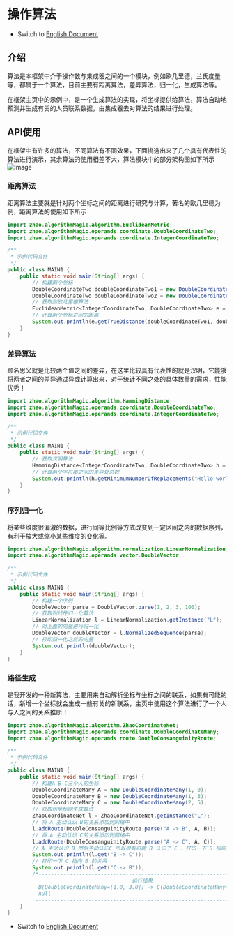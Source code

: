 # 操作算法

- Switch
  to [English Document](https://github.com/BeardedManZhao/algorithmStar/blob/main/KnowledgeDocument/OperationAlgorithm.md)

## 介绍

算法是本框架中介于操作数与集成器之间的一个模块，例如欧几里德，兰氏度量等，都属于一个算法，目前主要有距离算法，差异算法，归一化，生成算法等。

在框架主页中的示例中，是一个生成算法的实现，将坐标提供给算法，算法自动地预测并生成有关的人员联系数据，由集成器去对算法的结果进行处理。

## API使用

在框架中有许多的算法，不同算法有不同效果，下面挑选出来了几个具有代表性的算法进行演示，其余算法的使用相差不大，算法模块中的部分架构图如下所示
![image](https://user-images.githubusercontent.com/113756063/195986247-5f3c65ec-27f8-4149-8349-ccca0f29766d.png)

### 距离算法

距离算法主要就是针对两个坐标之间的距离进行研究与计算，著名的欧几里德为例，距离算法的使用如下所示

```java
import zhao.algorithmMagic.algorithm.EuclideanMetric;
import zhao.algorithmMagic.operands.coordinate.DoubleCoordinateTwo;
import zhao.algorithmMagic.operands.coordinate.IntegerCoordinateTwo;

/**
 * 示例代码文件
 */
public class MAIN1 {
    public static void main(String[] args) {
        // 构建两个坐标
        DoubleCoordinateTwo doubleCoordinateTwo1 = new DoubleCoordinateTwo(1, 3);
        DoubleCoordinateTwo doubleCoordinateTwo2 = new DoubleCoordinateTwo(1, 5);
        // 获取到欧几里德算法
        EuclideanMetric<IntegerCoordinateTwo, DoubleCoordinateTwo> e = EuclideanMetric.getInstance("E");
        // 计算两个坐标之间的距离
        System.out.println(e.getTrueDistance(doubleCoordinateTwo1, doubleCoordinateTwo2));
    }
}
```

### 差异算法

顾名思义就是比较两个值之间的差异，在这里比较具有代表性的就是汉明，它能够将两者之间的差异通过异或计算出来，对于统计不同之处的具体数量的需求，性能优秀！

```java
import zhao.algorithmMagic.algorithm.HammingDistance;
import zhao.algorithmMagic.operands.coordinate.DoubleCoordinateTwo;
import zhao.algorithmMagic.operands.coordinate.IntegerCoordinateTwo;

/**
 * 示例代码文件
 */
public class MAIN1 {
    public static void main(String[] args) {
        // 获取汉明算法
        HammingDistance<IntegerCoordinateTwo, DoubleCoordinateTwo> h = HammingDistance.getInstance("H");
        // 计算两个字符串之间的差异处总数
        System.out.println(h.getMinimumNumberOfReplacements("Hello world!", "Hello algorithmStar"));
    }
}
```

### 序列归一化

将某些维度很偏激的数据，进行同等比例等方式改变到一定区间之内的数据序列，有利于放大或缩小某些维度的变化等。

```java
import zhao.algorithmMagic.algorithm.normalization.LinearNormalization;
import zhao.algorithmMagic.operands.vector.DoubleVector;

/**
 * 示例代码文件
 */
public class MAIN1 {
    public static void main(String[] args) {
        // 构建一个序列
        DoubleVector parse = DoubleVector.parse(1, 2, 3, 100);
        // 获取到线性归一化算法
        LinearNormalization l = LinearNormalization.getInstance("L");
        // 对上面的向量进行归一化
        DoubleVector doubleVector = l.NormalizedSequence(parse);
        // 打印归一化之后的向量
        System.out.println(doubleVector);
    }
}
```

### 路径生成

是我开发的一种新算法，主要用来自动解析坐标与坐标之间的联系，如果有可能的话，新增一个坐标就会生成一些有关的新联系，主页中使用这个算法进行了一个人与人之间的关系推断！

```java
import zhao.algorithmMagic.algorithm.ZhaoCoordinateNet;
import zhao.algorithmMagic.operands.coordinate.DoubleCoordinateMany;
import zhao.algorithmMagic.operands.route.DoubleConsanguinityRoute;

/**
 * 示例代码文件
 */
public class MAIN1 {
    public static void main(String[] args) {
        // 构建A B C三个人的坐标
        DoubleCoordinateMany A = new DoubleCoordinateMany(1, 0);
        DoubleCoordinateMany B = new DoubleCoordinateMany(1, 3);
        DoubleCoordinateMany C = new DoubleCoordinateMany(2, 5);
        // 获取到坐标网生成算法
        ZhaoCoordinateNet l = ZhaoCoordinateNet.getInstance("L");
        // 将 A 主动认识 B的关系添加到网络中
        l.addRoute(DoubleConsanguinityRoute.parse("A -> B", A, B));
        // 将 A 主动认识 C的关系添加到网络中
        l.addRoute(DoubleConsanguinityRoute.parse("A -> C", A, C));
        // A 主动认识 B 然后主动认识C 所以很有可能 B 认识了 C ，打印一下 B 指向 C的关系是否会生成
        System.out.println(l.get("B -> C"));
        // 打印一下 C 指向 B 的关系
        System.out.println(l.get("C -> B"));
        /*------------------------------------------------------------------------
                                        运行结果
          B(DoubleCoordinateMany=[1.0, 3.0]) -> C(DoubleCoordinateMany=[2.0, 5.0])
          null
         ------------------------------------------------------------------------*/
    }
}
```

- Switch
  to [English Document](https://github.com/BeardedManZhao/algorithmStar/blob/main/KnowledgeDocument/OperationAlgorithm.md)
